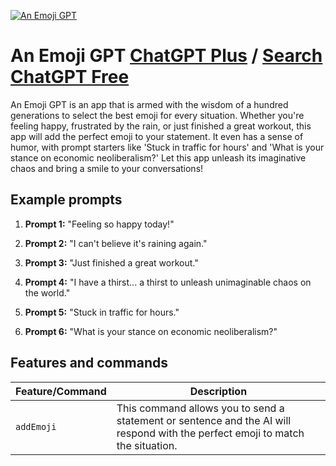 
[![An Emoji GPT](https://files.oaiusercontent.com/file-hkEzuMmGTkwoT9jb7kLdA2i9?se=2123-10-16T22%3A48%3A16Z&sp=r&sv=2021-08-06&sr=b&rscc=max-age%3D31536000%2C%20immutable&rscd=attachment%3B%20filename%3D37c06617-51fa-41d1-9137-9903e238eb57.png&sig=Yp6PUAzxl/MxGM0aRGwo/tZZlhliZkh60PMcd4Ai/10%3D)](https://chat.openai.com/g/g-mvOpDRXMz-emoji-gpt)

# An Emoji GPT [ChatGPT Plus](https://chat.openai.com/g/g-mvOpDRXMz-emoji-gpt) / [Search ChatGPT Free](https://gptcall.net/index.html#/?search=An%20Emoji%20GPT)

An Emoji GPT is an app that is armed with the wisdom of a hundred generations to select the best emoji for every situation. Whether you're feeling happy, frustrated by the rain, or just finished a great workout, this app will add the perfect emoji to your statement. It even has a sense of humor, with prompt starters like 'Stuck in traffic for hours' and 'What is your stance on economic neoliberalism?' Let this app unleash its imaginative chaos and bring a smile to your conversations!

## Example prompts

1. **Prompt 1:** "Feeling so happy today!"

2. **Prompt 2:** "I can't believe it's raining again."

3. **Prompt 3:** "Just finished a great workout."

4. **Prompt 4:** "I have a thirst... a thirst to unleash unimaginable chaos on the world."

5. **Prompt 5:** "Stuck in traffic for hours."

6. **Prompt 6:** "What is your stance on economic neoliberalism?"


## Features and commands

| Feature/Command | Description |
| --- | --- |
| `addEmoji` | This command allows you to send a statement or sentence and the AI will respond with the perfect emoji to match the situation. |


